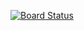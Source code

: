 [![Board Status](https://dev.azure.com/Vimalraaju/c79873f6-1818-42f9-a69f-e8aced532dec/56b524a9-40f7-4f9d-a165-8f575ae8b7e7/_apis/work/boardbadge/6c83da34-0327-44e8-bd97-2e58f25ff1e8?columnOptions=1)](https://dev.azure.com/Vimalraaju/c79873f6-1818-42f9-a69f-e8aced532dec/_boards/board/t/56b524a9-40f7-4f9d-a165-8f575ae8b7e7/Microsoft.RequirementCategory/)
